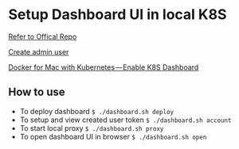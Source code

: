 # Setup Dashboard UI in local K8S

[Refer to Offical Repo](https://github.com/kubernetes/dashboard)

[Create admin user](https://github.com/kubernetes/dashboard/wiki/Creating-sample-user)

[Docker for Mac with Kubernetes — Enable K8S Dashboard](https://medium.com/@thms.hmm/docker-for-mac-with-kubernetes-enable-k8s-dashboard-62fe036b7480)

## How to use
* To deploy dashboard `$ ./dashboard.sh deploy`
* To setup and view created user token `$ ./dashboard.sh account`
* To start local proxy `$ ./dashboard.sh proxy`
* To open dashboard UI in browser `$ ./dashboard.sh open`
